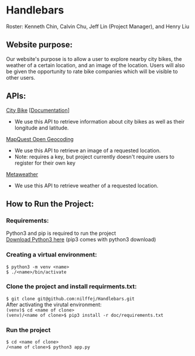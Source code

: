 # Handlebars
Roster: Kenneth Chin, Calvin Chu, Jeff Lin (Project Manager), and Henry Liu

## Website purpose:
Our website's purpose is to allow a user to explore nearby city bikes, the weather of a certain location, and an image of the location. Users will also be given the opportunity to rate bike companies which will be visible to other users.

## APIs:
[City Bike](http://api.citybik.es/v2/networks) [[Documentation](http://api.citybik.es/v2/#filter)]
- We use this API to retrieve information about city bikes as well as their longitude and latitude.

[MapQuest Open Geocoding](https://developer.mapquest.com/documentation/open/geocoding-api/)
- We use this API to retrieve an image of a requested location.  
- Note: requires a key, but project currently doesn't require users to register for their own key

[Metaweather](https://www.metaweather.com/api/)
- We use this API to retrieve weather of a requested location.


## How to Run the Project:  
### Requirements:
Python3 and pip is required to run the project  
[Download Python3 here](https://www.python.org/downloads/) (pip3 comes with python3 download)

### Creating a virtual environment:
`$ python3 -m venv <name>`  
`$ ./<name>/bin/activate`

### Clone the project and install requirments.txt:
`$ git clone git@github.com:nilffej/Handlebars.git`  
After activating the virutal environment:  
`(venv)$ cd <name of clone>`  
`(venv)/<name of clone>$ pip3 install -r doc/requirements.txt`  

### Run the project
`$ cd <name of clone>`   
`/<name of clone>$ python3 app.py`  
  
